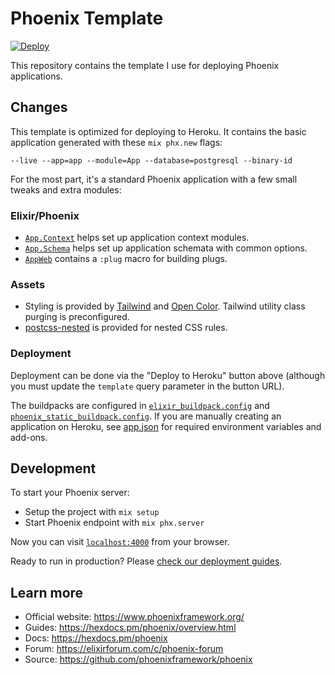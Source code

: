 # Phoenix Template

[![Deploy](https://www.herokucdn.com/deploy/button.svg)](https://dashboard.heroku.com/new?template=https://github.com/aymanosman/phoenix-template/tree/main)

This repository contains the template I use for deploying Phoenix
applications.

## Changes

This template is optimized for deploying to Heroku. It contains the basic
application generated with these `mix phx.new` flags:

```
--live --app=app --module=App --database=postgresql --binary-id
```

For the most part, it's a standard Phoenix application with a few small
tweaks and extra modules:

### Elixir/Phoenix

- [`App.Context`](/lib/app/context.ex) helps set up application context modules.
- [`App.Schema`](/lib/app/schema.ex) helps set up application schemata with common options.
- [`AppWeb`](lib/app_web.ex#L78) contains a `:plug` macro for building plugs.

### Assets

- Styling is provided by [Tailwind](https://tailwindcss.com) and [Open
  Color](https://yeun.github.io/open-color/). Tailwind utility class purging is
  preconfigured.
- [postcss-nested](https://npm.im/postcss-nested) is provided for nested CSS rules.

### Deployment

Deployment can be done via the "Deploy to Heroku" button above (although you
must update the `template` query parameter in the button URL).

The buildpacks are configured in
[`elixir_buildpack.config`](/elixir_buildpack.config) and
[`phoenix_static_buildpack.config`](/phoenix_static_buildpack.config). If you
are manually creating an application on Heroku, see [app.json](/app.json) for
required environment variables and add-ons.

## Development

To start your Phoenix server:

- Setup the project with `mix setup`
- Start Phoenix endpoint with `mix phx.server`

Now you can visit [`localhost:4000`](http://localhost:4000) from your browser.

Ready to run in production? Please [check our deployment guides](https://hexdocs.pm/phoenix/deployment.html).

## Learn more

- Official website: https://www.phoenixframework.org/
- Guides: https://hexdocs.pm/phoenix/overview.html
- Docs: https://hexdocs.pm/phoenix
- Forum: https://elixirforum.com/c/phoenix-forum
- Source: https://github.com/phoenixframework/phoenix
